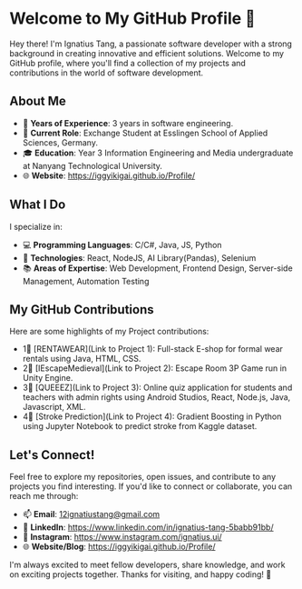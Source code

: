 # Welcome to My GitHub Profile 👋

Hey there! I'm Ignatius Tang, a passionate software developer with a strong background in creating innovative and efficient solutions. Welcome to my GitHub profile, where you'll find a collection of my projects and contributions in the world of software development.

## About Me

- 🌟 **Years of Experience**: 3 years in software engineering.
- 💼 **Current Role**: Exchange Student at Esslingen School of Applied Sciences, Germany.
- 🎓 **Education**: Year 3 Information Engineering and Media undergraduate at Nanyang Technological University.
- 🌐 **Website**: https://iggyikigai.github.io/Profile/

## What I Do

I specialize in:

- 💻 **Programming Languages**: C/C#, Java, JS, Python
- 🚀 **Technologies**: React, NodeJS, AI Library(Pandas), Selenium
- 📚 **Areas of Expertise**: Web Development, Frontend Design, Server-side Management, Automation Testing

## My GitHub Contributions

Here are some highlights of my Project contributions:

- 1🌟 [RENTAWEAR](Link to Project 1): Full-stack E-shop for formal wear rentals using Java, HTML, CSS.
- 2🌟 [IEscapeMedieval](Link to Project 2): Escape Room 3P Game run in Unity Engine.
- 3🌟 [QUEEEZ](Link to Project 3): Online quiz application for students and teachers with admin rights using Android   Studios, React, Node.js, Java, Javascript, XML.
- 4🌟 [Stroke Prediction](Link to Project 4): Gradient Boosting in Python using Jupyter Notebook to predict stroke from Kaggle dataset.

## Let's Connect!

Feel free to explore my repositories, open issues, and contribute to any projects you find interesting. If you'd like to connect or collaborate, you can reach me through:

- 📫 **Email**: 12ignatiustang@gmail.com
- 👤 **LinkedIn**: https://www.linkedin.com/in/ignatius-tang-5babb91bb/
- 📱 **Instagram**: https://www.instagram.com/ignatius.ui/
- 🌐 **Website/Blog**: https://iggyikigai.github.io/Profile/

I'm always excited to meet fellow developers, share knowledge, and work on exciting projects together. Thanks for visiting, and happy coding! 🚀
